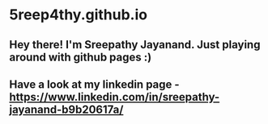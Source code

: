 # 5reep4thy.github.io

## Hey there! I'm Sreepathy Jayanand. Just playing around with github pages :)

## Have a look at my linkedin page - https://www.linkedin.com/in/sreepathy-jayanand-b9b20617a/

